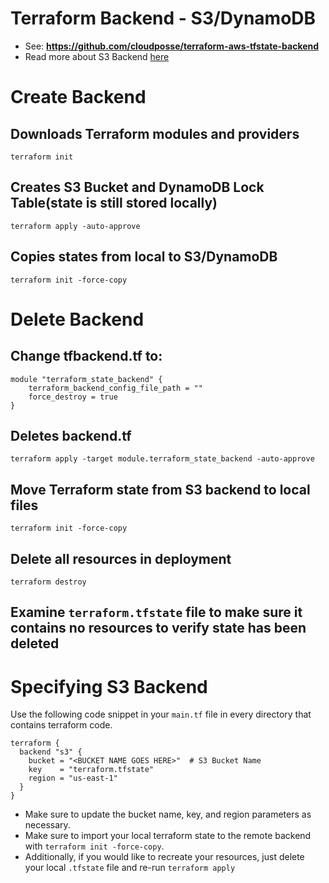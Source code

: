 # Terraform  Backend - S3/DynamoDB
* See:  __https://github.com/cloudposse/terraform-aws-tfstate-backend__
* Read more about S3 Backend [here](https://www.terraform.io/docs/backends/types/s3.html)
# Create Backend
## Downloads Terraform modules and providers
`terraform init`
## Creates S3 Bucket and DynamoDB Lock Table(state is still stored locally)
`terraform apply -auto-approve`
## Copies states from local to S3/DynamoDB 
`terraform init -force-copy`
# Delete Backend
## Change tfbackend.tf to:
```
module "terraform_state_backend" {
	terraform_backend_config_file_path = ""
	force_destroy = true
}
```
## Deletes backend.tf
`terraform apply -target module.terraform_state_backend -auto-approve`

## Move Terraform state from S3 backend to local files
`terraform init -force-copy`
## Delete all resources in deployment
`terraform destroy`

## Examine `terraform.tfstate` file to make sure it contains no resources to verify state has been deleted

# Specifying S3 Backend 
Use the following code snippet in your ```main.tf``` file in every directory that contains terraform code. 
```
terraform {
  backend "s3" {
    bucket = "<BUCKET NAME GOES HERE>"  # S3 Bucket Name
    key    = "terraform.tfstate"
    region = "us-east-1"
  }
}
```
* Make sure to update the bucket name, key, and region parameters as necessary.
* Make sure to import your local terraform state to the remote backend with ```terraform init -force-copy```.
*  Additionally, if you would like to recreate your resources, just delete your local ```.tfstate``` file and re-run ```terraform apply```
